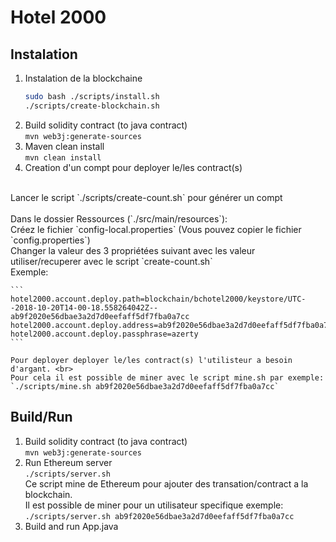 # Hotel 2000
## Instalation
1) Instalation de la blockchaine <br>
    ``` bash
    sudo bash ./scripts/install.sh
    ./scripts/create-blockchain.sh
    ```
2) Build solidity contract (to java contract) <br>
    `mvn web3j:generate-sources`
3) Maven clean install <br>
    `mvn clean install`
4) Creation d'un compt pour deployer le/les contract(s) <br>
<br>
    Lancer le script `./scripts/create-count.sh` pour générer un compt <br>
    <br>
    Dans le dossier Ressources (`./src/main/resources`): <br>
    Créez le fichier `config-local.properties` (Vous pouvez copier le fichier `config.properties`)<br>
    Changer la valeur des 3 propriétées suivant avec les valeur utiliser/recuperer avec le script `create-count.sh` <br>
    Exemple:
    
    ```
    hotel2000.account.deploy.path=blockchain/bchotel2000/keystore/UTC--2018-10-20T14-00-18.558264042Z--ab9f2020e56dbae3a2d7d0eefaff5df7fba0a7cc
    hotel2000.account.deploy.address=ab9f2020e56dbae3a2d7d0eefaff5df7fba0a7cc
    hotel2000.account.deploy.passphrase=azerty
    ```
    
    Pour deployer deployer le/les contract(s) l'utilisteur a besoin d'argant. <br>
    Pour cela il est possible de miner avec le script mine.sh par exemple: `./scripts/mine.sh ab9f2020e56dbae3a2d7d0eefaff5df7fba0a7cc`  

## Build/Run
1) Build solidity contract (to java contract) <br>
    `mvn web3j:generate-sources` <br>
2) Run Ethereum server <br>
    `./scripts/server.sh` <br>
    Ce script mine de Ethereum pour ajouter des transation/contract a la blockchain. <br>
    Il est possible de miner pour un utilisateur specifique exemple: <br>
    `./scripts/server.sh ab9f2020e56dbae3a2d7d0eefaff5df7fba0a7cc` <br>
3) Build and run App.java